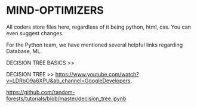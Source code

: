 # MIND-OPTIMIZERS
All coders store files here, regardless of it being python, html, css. You can even suggest changes.

For the Python team, we have mentioned several helpful links regarding Database, ML.

DECISION TREE BASICS >> 
 
DECISION TREE >> https://www.youtube.com/watch?v=LDRbO9a6XPU&ab_channel=GoogleDevelopers,

https://github.com/random-forests/tutorials/blob/master/decision_tree.ipynb
